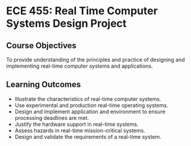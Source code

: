 # ECE 455: Real Time Computer Systems Design Project

## Course Objectives
To provide understanding of the principles and practice of designing and implementing real-time computer systems and applications.

## Learning Outcomes

* Illustrate the characteristics of real-time computer systems.
* Use experimental and production real-time operating systems.
* Design and Implement application and environment to ensure processing deadlines are met.
* Justify the hardware support in real-time systems.
* Assess hazards in real-time mission-critical systems.
* Design and validate the requirements of a real-time system. 
